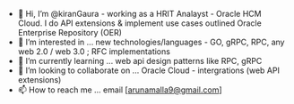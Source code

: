 - 👋 Hi, I’m @kiranGaura - working as a HRIT Analayst - Oracle HCM Cloud. I do API extensions & implement use cases outlined Oracle Enterprise Repository (OER)
- 👀 I’m interested in ... new technologies/languages - GO, gRPC, RPC, any web 2.0 / web 3.0 ; RFC implementations 
- 🌱 I’m currently learning ... web api design patterns like RPC, gRPC
- 💞️ I’m looking to collaborate on ... Oracle Cloud - intergrations (web API extensions)
- 📫 How to reach me ... email [arunamalla9@gmail.com] 

<!---
kiranGaura/kiranGaura is a ✨ special ✨ repository because its `README.md` (this file) appears on your GitHub profile.
You can click the Preview link to take a look at your changes.
--->
